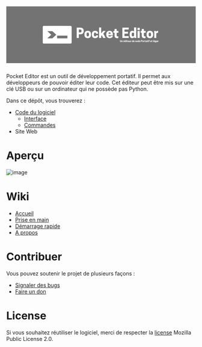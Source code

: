 # ![](https://github.com/Luckyluka17/Pocket-Editor/blob/main/img/Pocket%20Editor%20banner.png)

Pocket Editor est un outil de développement portatif. Il permet aux développeurs de pouvoir éditer leur code. Cet éditeur peut être mis sur une clé USB ou sur un ordinateur qui ne possède pas Python.

Dans ce dépôt, vous trouverez :
- [Code du logiciel](https://github.com/Luckyluka17/Pocket-Editor/blob/main/src/)
  - [Interface](https://github.com/Luckyluka17/Pocket-Editor/blob/1.0.0/src/app.py)
  - [Commandes](https://github.com/Luckyluka17/Pocket-Editor/blob/1.0.0/src/head.py)
- Site Web

# Aperçu
![image](https://user-images.githubusercontent.com/63603989/163213871-b182da9d-9b6e-4c1e-b783-f540d611531b.png)

# Wiki
- [Accueil](https://github.com/Luckyluka17/Pocket-Editor/wiki/Accueil)
- [Prise en main](https://github.com/Luckyluka17/Pocket-Editor/wiki/Prise-en-main)
- [Démarrage rapide](https://github.com/Luckyluka17/Pocket-Editor/wiki/D%C3%A9marrage-rapide)
- [A propos](https://github.com/Luckyluka17/Pocket-Editor/wiki/A-propos)

# Contribuer
Vous pouvez soutenir le projet de plusieurs façons :
- [Signaler des bugs](https://github.com/Luckyluka17/Pocket-Editor/labels/bug)
- [Faire un don](https://www.buymeacoffee.com/luckyluka17)

# License
Si vous souhaitez réutiliser le logiciel, merci de respecter la [license](https://github.com/Luckyluka17/Pocket-Editor/blob/main/LICENSE) Mozilla Public License 2.0.
